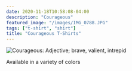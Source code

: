 ```yaml
---
date: 2020-11-18T10:58:08-04:00
description: "Courageous"
featured_image: "/images/IMG_0788.JPG"
tags: ["t-shirt", "shirt"]
title: "Courageous T-Shirts"
---
```

![Courageous: Adjective; brave, valient, intrepid](/images/IMG_0788.JPG "Courageous: Adjective; brave, valient, intrepid")


Available in a variety of colors